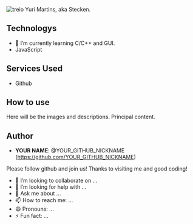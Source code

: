 ![treio](https://user-images.githubusercontent.com/54507543/98027948-2c70a800-1dec-11eb-899f-17d7b8510b2d.png)
Yuri Martins, aka Stecken.

## Technologys
 
* 🌱 I’m currently learning C/C++ and GUI.
* JavaScript
 
## Services Used
 
* Github
 
## How to use
 
Here will be the images and descriptions. Principal content.
 
## Author
 
* **YOUR NAME**: @YOUR_GITHUB_NICKNAME (https://github.com/YOUR_GITHUB_NICKNAME)
 
 
Please follow github and join us!
Thanks to visiting me and good coding!

- 👯 I’m looking to collaborate on ...
- 🤔 I’m looking for help with ...
- 💬 Ask me about ...
- 📫 How to reach me: ...
- 😄 Pronouns: ...
- ⚡ Fun fact: ...
